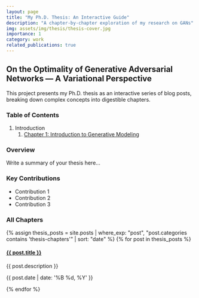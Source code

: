 ```yaml
---
layout: page
title: "My Ph.D. Thesis: An Interactive Guide"
description: "A chapter-by-chapter exploration of my research on GANs"
img: assets/img/thesis/thesis-cover.jpg
importance: 1
category: work
related_publications: true
---
```


## On the Optimality of Generative Adversarial Networks — A Variational Perspective

This project presents my Ph.D. thesis as an interactive series of blog posts, 
breaking down complex concepts into digestible chapters.

### Table of Contents

1. Introduction
   1. [Chapter 1: Introduction to Generative Modeling](/blog/2023/thesis-chapter-1p1-introGenMod/)
   <!-- 2. [Chapter 2: Variational Foundations](/blog/2025/thesis-chapter-2/) -->
<!-- 2. [Chapter 3: Theoretical Analysis](/blog/2025/thesis-chapter-3/) -->
<!-- 3. [Chapter 4: Experimental Results](/blog/2025/thesis-chapter-4/) -->
<!-- 4. [Chapter 5: Conclusions and Future Work](/blog/2025/thesis-chapter-5/) -->


### Overview

Write a summary of your thesis here...

### Key Contributions

- Contribution 1
- Contribution 2
- Contribution 3
### All Chapters

<div class="publications">
{% assign thesis_posts = site.posts | where_exp: "post", "post.categories contains 'thesis-chapters'" | sort: "date" %}
{% for post in thesis_posts %}
  <div class="row">
    <div class="col-sm-12">
      <h4><a href="{{ post.url | relative_url }}">{{ post.title }}</a></h4>
      <p>{{ post.description }}</p>
      <p class="post-meta">{{ post.date | date: '%B %d, %Y' }}</p>
    </div>
  </div>
{% endfor %}
</div>
